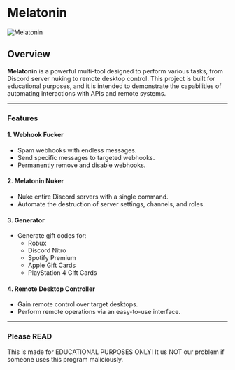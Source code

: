 # Melatonin

![Melatonin](https://cdn.discordapp.com/attachments/1287033711363362836/1287770622721527900/image.png?ex=66f2c15a&is=66f16fda&hm=7d458a48aa5cade8ca9f34b20ed033fa0270b150c4d8548eb017634139f75cde)

## Overview

**Melatonin** is a powerful multi-tool designed to perform various tasks, from Discord server nuking to remote desktop control. This project is built for educational purposes, and it is intended to demonstrate the capabilities of automating interactions with APIs and remote systems.

---

### Features

#### 1. **Webhook Fucker**
   - Spam webhooks with endless messages.
   - Send specific messages to targeted webhooks.
   - Permanently remove and disable webhooks.

#### 2. **Melatonin Nuker**
   - Nuke entire Discord servers with a single command.
   - Automate the destruction of server settings, channels, and roles.
   
#### 3. **Generator**
   - Generate gift codes for:
     - Robux
     - Discord Nitro
     - Spotify Premium
     - Apple Gift Cards
     - PlayStation 4 Gift Cards

#### 4. **Remote Desktop Controller**
   - Gain remote control over target desktops.
   - Perform remote operations via an easy-to-use interface.

---

### Please READ

This is made for EDUCATIONAL PURPOSES ONLY! It us NOT our problem if someone uses this program maliciously.
